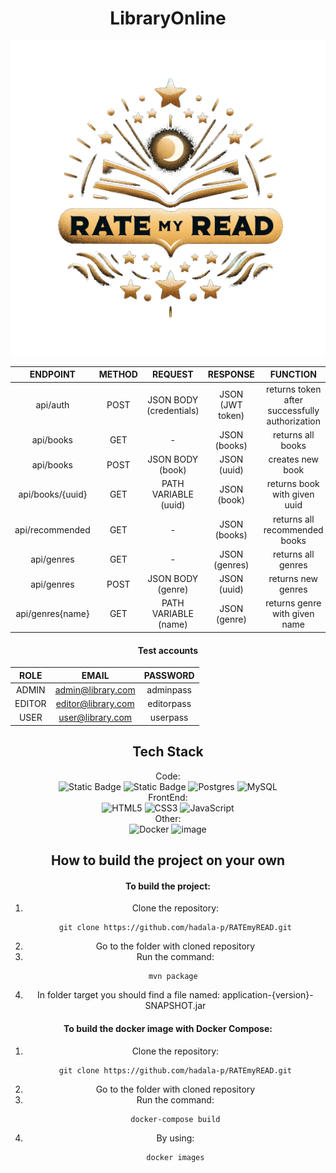 <div align="center">



<h1>LibraryOnline</h1>

![Logo](web-service/src/main/resources/static/img/RateMyReadLogo.png)

|       ENDPOINT        | METHOD  |         REQUEST          |       RESPONSE       |                    FUNCTION                     |
|:---------------------:|:-------:|:------------------------:|:--------------------:|:-----------------------------------------------:|
|       api/auth        |  POST   |  JSON BODY (credentials) |    JSON (JWT token)  | returns token after successfully authorization  |
|       api/books       |  GET    |            -             |      JSON (books)    |                returns all books                |
|       api/books       |  POST   |    JSON BODY (book)      |      JSON (uuid)     |                creates new book                 |
|   api/books/{uuid}    |  GET    |   PATH VARIABLE (uuid)   |      JSON (book)     |            returns book with given uuid         |
|   api/recommended     |  GET    |            -             |      JSON (books)    |            returns all recommended books        |
|       api/genres      |  GET    |            -             |      JSON (genres)   |                returns all genres               |
|       api/genres      |  POST   |    JSON BODY (genre)     |      JSON (uuid)     |                returns new genres               |
|   api/genres{name}    |  GET    |   PATH VARIABLE (name)   |      JSON (genre)    |            returns genre with given name        |


  <h4>Test accounts</h4>


  |ROLE     | EMAIL             | PASSWORD                 |
  |:-------:|:-----------------:|:------------------------:|
  |ADMIN    |admin@library.com  |       adminpass          |
  |EDITOR   | editor@library.com|       editorpass         |
  |USER     | user@library.com  |       userpass           |

## Tech Stack
Code: <br>
![Static Badge](https://img.shields.io/badge/java_21-orange?style=for-the-badge&logo=openjdk&logoColor=white)
![Static Badge](https://img.shields.io/badge/Spring_Boot_3-6DB33F?style=for-the-badge&logo=spring&logoColor=white)
![Postgres](https://img.shields.io/badge/postgres-%23316192.svg?style=for-the-badge&logo=postgresql&logoColor=white)
![MySQL](https://img.shields.io/badge/MySQL-4479A1.svg?style=for-the-badge&logo=MySQL&logoColor=white)
<br>
FrontEnd: <br>
![HTML5](https://img.shields.io/badge/HTML5-E34F26.svg?style=for-the-badge&logo=HTML5&logoColor=white)
![CSS3](https://img.shields.io/badge/CSS3-1572B6.svg?style=for-the-badge&logo=CSS3&logoColor=white)
![JavaScript](https://img.shields.io/badge/JavaScript-F7DF1E.svg?style=for-the-badge&logo=JavaScript&logoColor=black)
<br>
Other: <br>
![Docker](https://img.shields.io/badge/docker-%230db7ed.svg?style=for-the-badge&logo=docker&logoColor=white)
![image](https://img.shields.io/badge/maven-C71A36?style=for-the-badge&logo=apachemaven&logoColor=white)


  ## How to build the project on your own
#### To build the project:
<ol>
<li>Clone the repository:</li>

```
git clone https://github.com/hadala-p/RATEmyREAD.git
```
<li>Go to the folder with cloned repository</li> 
<li>Run the command:</li>

```
mvn package 
```
<li>In folder target you should find a file named: application-{version}-SNAPSHOT.jar</li>
</ol>

#### To build the docker image with Docker Compose:
<ol>
<li>Clone the repository:</li>

```
git clone https://github.com/hadala-p/RATEmyREAD.git
```
<li>Go to the folder with cloned repository</li> 
<li>Run the command:</li>

```
docker-compose build
```
<li>By using:

```
docker images
```
</li>
</ol>

</div>
